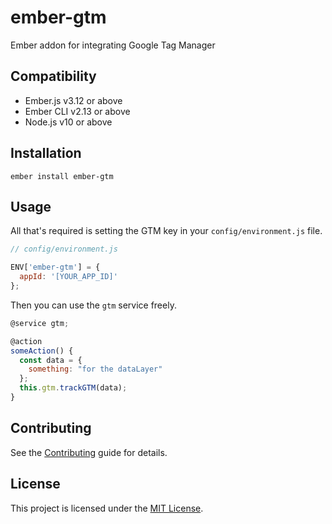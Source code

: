 ember-gtm
==============================================================================

Ember addon for integrating Google Tag Manager

Compatibility
------------------------------------------------------------------------------

* Ember.js v3.12 or above
* Ember CLI v2.13 or above
* Node.js v10 or above


Installation
------------------------------------------------------------------------------

```
ember install ember-gtm
```


Usage
------------------------------------------------------------------------------

All that's required is setting the GTM key in your `config/environment.js` file.
```js
// config/environment.js

ENV['ember-gtm'] = {
  appId: '[YOUR_APP_ID]'
};
```

Then you can use the `gtm` service freely.
```js
@service gtm;

@action
someAction() {
  const data = {
    something: "for the dataLayer"
  };
  this.gtm.trackGTM(data);
}
```


Contributing
------------------------------------------------------------------------------

See the [Contributing](CONTRIBUTING.md) guide for details.


License
------------------------------------------------------------------------------

This project is licensed under the [MIT License](LICENSE.md).
